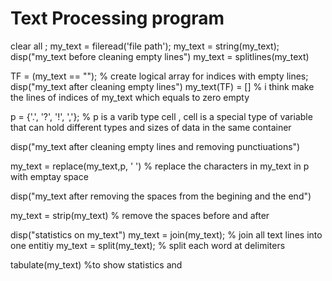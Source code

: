 # Text Processing program
clear all ;
my_text = fileread('file path');
my_text = string(my_text);
disp("my_text before cleaning empty lines")
my_text = splitlines(my_text)

TF = (my_text == ""); % create logical array for indices with empty lines;
disp("my_text after cleaning empty lines")
my_text(TF) = [] % i think make the lines of indices of my_text which equals to zero  empty

p = {'.', '?', '!', ','}; % p is a varib type cell ,  cell is a special type of variable that can hold different types and sizes of data in the same container

disp("my_text after cleaning empty lines and removing punctiuations")

my_text = replace(my_text,p, ' ') % replace the characters in my_text in p  with emptay space

disp("my_text after removing the spaces from the begining and the end")

my_text = strip(my_text) % remove the spaces before and after

disp("statistics on my_text")
my_text = join(my_text); % join  all text lines into one entitiy
my_text = split(my_text); % split each word at delimiters

tabulate(my_text) %to show statistics and 
